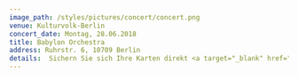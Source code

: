 ```yaml
---
image_path: /styles/pictures/concert/concert.png
venue: Kulturvolk-Berlin
concert_date: Montag, 28.06.2018
title: Babylon Orchestra
address: Ruhrstr. 6, 10709 Berlin
details:  Sichern Sie sich Ihre Karten direkt <a target="_blank" href="                                          https://www.kulturvolk.de/montagskultur">Online</a>
---
```

